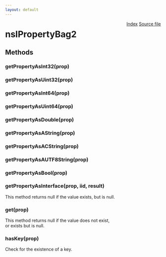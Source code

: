 ```yaml
---
layout: default
---
```

<div class='links' style='float:right'><a href="../index.html">Index</a>
<a href="http://dxr.mozilla.org/mozilla-central/source/xpcom/ds/nsIPropertyBag2.idl">Source file</a>
</div>

# nsIPropertyBag2 #

## Methods ##

### getPropertyAsInt32(prop) ###

### getPropertyAsUint32(prop) ###

### getPropertyAsInt64(prop) ###

### getPropertyAsUint64(prop) ###

### getPropertyAsDouble(prop) ###

### getPropertyAsAString(prop) ###

### getPropertyAsACString(prop) ###

### getPropertyAsAUTF8String(prop) ###

### getPropertyAsBool(prop) ###

### getPropertyAsInterface(prop, iid, result) ###
  
This method returns null if the value exists, but is null.  
  

### get(prop) ###
  
This method returns null if the value does not exist,  
or exists but is null.  
  

### hasKey(prop) ###
  
Check for the existence of a key.  
  
